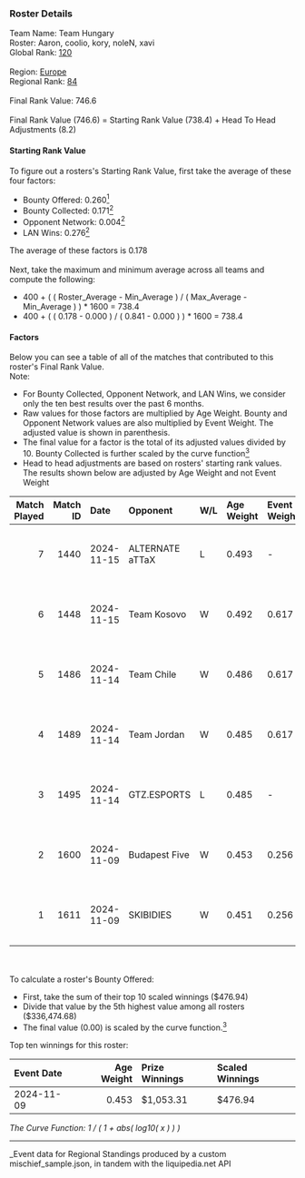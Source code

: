 ### Roster Details<br />
Team Name: Team Hungary<br />
Roster: Aaron, coolio, kory, noleN, xavi<br />
Global Rank: [120](../../standings_global_2025_03_01.md)<br />
<br />
Region: [Europe]( ../../standings_europe_2025_03_01.md)<br />
Regional Rank: [84]( ../../standings_europe_2025_03_01.md)<br />
<br />
Final Rank Value:  746.6<br />
<br />
Final Rank Value (746.6) = Starting Rank Value (738.4) + Head To Head Adjustments (8.2)<br />

#### Starting Rank Value<br />
To figure out a rosters's Starting Rank Value, first take the average of these four factors:<br />
- Bounty Offered: 0.260[<sup>1</sup>](#table2)
- Bounty Collected: 0.171[<sup>2</sup>](#table1)
- Opponent Network: 0.004[<sup>2</sup>](#table1)
- LAN Wins: 0.276[<sup>2</sup>](#table1)

The average of these factors is 0.178<br />
<br />
Next, take the maximum and minimum average across all teams and compute the following:<br />
- 400 + ( ( Roster_Average - Min_Average ) / ( Max_Average - Min_Average ) ) * 1600 = 738.4
- 400 + ( ( 0.178 - 0.000 ) / ( 0.841 - 0.000 ) ) * 1600 = 738.4


#### Factors<br />
Below you can see a table of all of the matches that contributed to this roster's Final Rank Value.<br />
Note:<br />

- For Bounty Collected, Opponent Network, and LAN Wins, we consider only the ten best results over the past 6 months.
- Raw values for those factors are multiplied by Age Weight. Bounty and Opponent Network values are also multiplied by Event Weight. The adjusted value is shown in parenthesis.
- The final value for a factor is the total of its adjusted values divided by 10. Bounty Collected is further scaled by the curve function[<sup>3</sup>](#curveFunction)
- Head to head adjustments are based on rosters' starting rank values. The results shown below are adjusted by Age Weight and not Event Weight
<span id="table1"></span><br />


| Match Played | Match ID | Date       | Opponent        | W/L | Age Weight | Event Weight | Bounty Collected | Opponent Network | LAN Wins  | H2H Adj. | Roster                            |
| -: | -: | :- | :- | :- | :- | :- | :- | :- | :- | -: | :- |
|            7 |     1440 | 2024-11-15 | ALTERNATE aTTaX | L   | 0.493      | -            | -                | -                | -         |    -4.93 | Aaron, coolio, kory, noleN, xavi  |
|            6 |     1448 | 2024-11-15 | Team Kosovo     | W   | 0.492      | 0.617        | 0.000 (0.000)    | 0.022 (0.007)    | 1 (0.492) |     3.25 | Aaron, coolio, kory, noleN, xavi  |
|            5 |     1486 | 2024-11-14 | Team Chile      | W   | 0.486      | 0.617        | 0.000 (0.000)    | 0.059 (0.018)    | 1 (0.486) |     2.48 | Aaron, coolio, kory, noleN, xavi  |
|            4 |     1489 | 2024-11-14 | Team Jordan     | W   | 0.485      | 0.617        | 0.000 (0.000)    | 0.029 (0.009)    | 1 (0.485) |     2.31 | Aaron, coolio, kory, noleN, xavi  |
|            3 |     1495 | 2024-11-14 | GTZ.ESPORTS     | L   | 0.485      | -            | -                | -                | -         |    -1.83 | Aaron, coolio, kory, noleN, xavi  |
|            2 |     1600 | 2024-11-09 | Budapest Five   | W   | 0.453      | 0.256        | 0.001 (0.000)    | 0.027 (0.003)    | 1 (0.453) |     3.56 | Aaron, balage, Kamion, kory, xavi |
|            1 |     1611 | 2024-11-09 | SKIBIDIES       | W   | 0.451      | 0.256        | 0.000 (0.000)    | 0.027 (0.003)    | 1 (0.451) |     3.38 | Aaron, balage, Kamion, kory, xavi |

<br />
<span id="table2"></span><br />
To calculate a roster's Bounty Offered:<br />

- First, take the sum of their top 10 scaled winnings ($476.94)
- Divide that value by the 5th highest value among all rosters ($336,474.68)
- The final value (0.00) is scaled by the curve function.[<sup>3</sup>](#curveFunction)

Top ten winnings for this roster:<br />

| Event Date | Age Weight | Prize Winnings | Scaled Winnings |
| :- | -: | :- | :- |
| 2024-11-09 |      0.453 | $1,053.31      | $476.94         |


<span id="curveFunction"></span>_The Curve Function: 1 / ( 1 + abs( log10( x ) ) )_<br />

---
_Event data for Regional Standings produced by a custom mischief_sample.json, in tandem with the liquipedia.net API<br />

